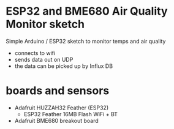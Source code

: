 # ESP32 and BME680 Air Quality Monitor sketch
Simple Arduino / ESP32 sketch to monitor temps and air quality
- connects to wifi
- sends data out on UDP
- the data can be picked up by Influx DB 

# boards and sensors
- Adafruit HUZZAH32 Feather (ESP32)
    - ESP32 Feather 16MB Flash WiFi + BT
- Adafruit BME680 breakout board

